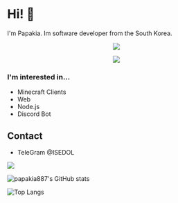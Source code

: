 # Hi! 👋
I'm Papakia. Im software developer from the South Korea.

<p align = "center"><img src = "https://github-widgetbox.vercel.app/api/profile?username=papakia887&data=followers,repositories,stars,commits"></p>
<p align = "center"><img src = "https://github-widgetbox.vercel.app/api/skills?names=java,python,html,css,javascript,json&includeNames=true"></p>


### I'm interested in...
- Minecraft Clients
- Web
- Node.js
- Discord Bot

## Contact
- TeleGram @ISEDOL



![](https://komarev.com/ghpvc/?username=papakia887&style=for-the-badge)


![papakia887's GitHub stats](https://github-readme-stats.vercel.app/api?username=papakia887&show_icons=true&theme=dark)


![Top Langs](https://github-readme-stats.vercel.app/api/top-langs/?username=papakia887&theme=dark&layout=compact)

